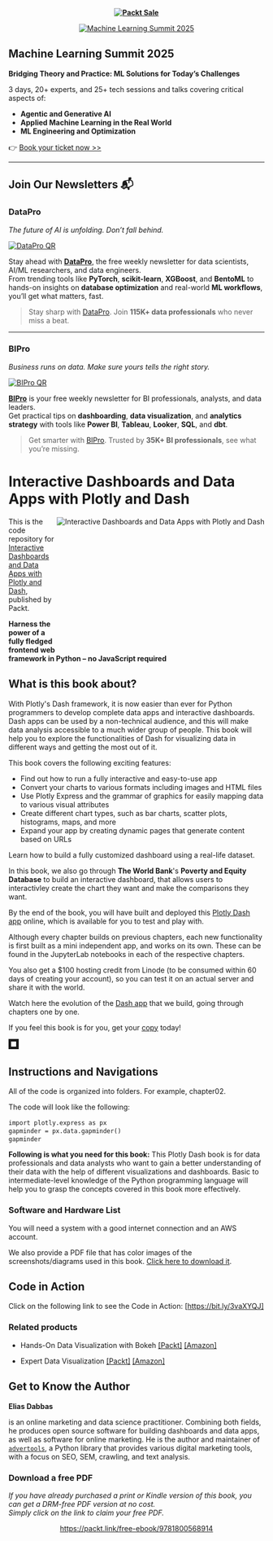 
<b><p align='center'>[![Packt Sale](https://static.packt-cdn.com/assets/images/packt+events/Improve_UX.png)](https://packt.link/algotradingpython)</p></b> 

<p align="center"><a href="https://packt.link/mlsumgh"><img src="https://static.packt-cdn.com/assets/images/ML Summit Banner v3 1200x627.png" alt="Machine Learning Summit 2025"/></a></p>

## Machine Learning Summit 2025
**Bridging Theory and Practice: ML Solutions for Today’s Challenges**

3 days, 20+ experts, and 25+ tech sessions and talks covering critical aspects of:
- **Agentic and Generative AI**
- **Applied Machine Learning in the Real World**
- **ML Engineering and Optimization**

👉 [Book your ticket now >>](https://packt.link/mlsumgh)

---

## Join Our Newsletters 📬

### DataPro  
*The future of AI is unfolding. Don’t fall behind.*

<p><a href="https://landing.packtpub.com/subscribe-datapronewsletter/?link_from_packtlink=yes"><img src="https://static.packt-cdn.com/assets/images/DataPro NL QR Code.png" alt="DataPro QR" width="150"/></a></p>

Stay ahead with [**DataPro**](https://landing.packtpub.com/subscribe-datapronewsletter/?link_from_packtlink=yes), the free weekly newsletter for data scientists, AI/ML researchers, and data engineers.  
From trending tools like **PyTorch**, **scikit-learn**, **XGBoost**, and **BentoML** to hands-on insights on **database optimization** and real-world **ML workflows**, you’ll get what matters, fast.

> Stay sharp with [DataPro](https://landing.packtpub.com/subscribe-datapronewsletter/?link_from_packtlink=yes). Join **115K+ data professionals** who never miss a beat.

---

### BIPro  
*Business runs on data. Make sure yours tells the right story.*

<p><a href="https://landing.packtpub.com/subscribe-bipro-newsletter/?link_from_packtlink=yes"><img src="https://static.packt-cdn.com/assets/images/BIPro NL QR Code.png" alt="BIPro QR" width="150"/></a></p>

[**BIPro**](https://landing.packtpub.com/subscribe-bipro-newsletter/?link_from_packtlink=yes) is your free weekly newsletter for BI professionals, analysts, and data leaders.  
Get practical tips on **dashboarding**, **data visualization**, and **analytics strategy** with tools like **Power BI**, **Tableau**, **Looker**, **SQL**, and **dbt**.

> Get smarter with [BIPro](https://landing.packtpub.com/subscribe-bipro-newsletter/?link_from_packtlink=yes). Trusted by **35K+ BI professionals**, see what you’re missing.




# Interactive Dashboards and Data Apps with Plotly and Dash

<a href="https://www.packtpub.com/product/interactive-dashboards-and-data-apps-with-plotly-and-dash/9781800568914?utm_source=github&utm_medium=repository&utm_campaign=9781800568914"><img src="https://static.packt-cdn.com/products/9781800568914/cover/smaller" alt="Interactive Dashboards and Data Apps with Plotly and Dash" height="256px" align="right"></a>

This is the code repository for [Interactive Dashboards and Data Apps with Plotly and Dash](https://www.packtpub.com/product/interactive-dashboards-and-data-apps-with-plotly-and-dash/9781800568914?utm_source=github&utm_medium=repository&utm_campaign=9781800568914), published by Packt.

**Harness the power of a fully fledged frontend web framework in Python – no JavaScript required**

## What is this book about?
With Plotly's Dash framework, it is now easier than ever for Python programmers to develop complete data apps and interactive dashboards. Dash apps can be used by a non-technical audience, and this will make data analysis accessible to a much wider group of people. This book will help you to explore the functionalities of Dash for visualizing data in different ways and getting the most out of it.

This book covers the following exciting features: 
* Find out how to run a fully interactive and easy-to-use app
* Convert your charts to various formats including images and HTML files
* Use Plotly Express and the grammar of graphics for easily mapping data to various visual attributes
* Create different chart types, such as bar charts, scatter plots, histograms, maps, and more
* Expand your app by creating dynamic pages that generate content based on URLs

Learn how to build a fully customized dashboard using a real-life dataset.

In this book, we also go through **The World Bank**'s **Poverty and Equity Database** to build
an interactive dashboard, that allows users to interactivley create the chart
they want and make the comparisons they want.

By the end of the book, you will have built and deployed this
[Plotly Dash app](https://povertydata.org) online, which is available for you to test and play with.

Although every chapter builds on previous chapters, each new functionality is
first built as a mini independent app, and works on its own. These can be found
in the JupyterLab notebooks in each of the respective chapters.

You also get a $100 hosting credit from Linode (to be consumed within 60 days of creating your account), so you can test it on an actual server and share it with the world.

Watch here the evolution of the [Dash app](https://www.youtube.com/watch?v=lIWU6IwWAxw) that we build, going through chapters one by one.

If you feel this book is for you, get your [copy](https://www.amazon.com/dp/B08XMW45VY) today!

<a href="https://www.packtpub.com/?utm_source=github&utm_medium=banner&utm_campaign=GitHubBanner"><img src="https://raw.githubusercontent.com/PacktPublishing/GitHub/master/GitHub.png" alt="https://www.packtpub.com/" border="5" /></a>

## Instructions and Navigations
All of the code is organized into folders. For example, chapter02.

The code will look like the following:
```
import plotly.express as px
gapminder = px.data.gapminder()
gapminder
```

**Following is what you need for this book:**
This Plotly Dash book is for data professionals and data analysts who want to gain a better understanding of their data with the help of different visualizations and dashboards. Basic to intermediate-level knowledge of the Python programming language will help you to grasp the concepts covered in this book more effectively.

### Software and Hardware List

You will need a system with a good internet connection and an AWS account.

We also provide a PDF file that has color images of the screenshots/diagrams used in this book. [Click here to download it](https://static.packt-cdn.com/downloads/9781800568914_ColorImages.pdf). 

## Code in Action

Click on the following link to see the Code in Action: [https://bit.ly/3vaXYQJ]

### Related products <Other books you may enjoy>
* Hands-On Data Visualization with Bokeh [[Packt]](https://www.packtpub.com/product/hands-on-data-visualization-with-bokeh/9781789135404) [[Amazon]](https://www.amazon.com/dp/B07DWG4T95)

* Expert Data Visualization [[Packt]](https://subscription.packtpub.com/book/web-development/9781786463494) [[Amazon]](https://www.amazon.com/dp/1786463490)

## Get to Know the Author
**Elias Dabbas**

is an online marketing and data science practitioner. Combining both fields, he produces open source software for building dashboards and data apps, as well as software for online marketing. He is the author and maintainer of [`advertools`](https://github.com/eliasdabbas/advertools), a Python library that provides various digital marketing tools, with a focus on SEO, SEM, crawling, and text analysis.




### Download a free PDF

 <i>If you have already purchased a print or Kindle version of this book, you can get a DRM-free PDF version at no cost.<br>Simply click on the link to claim your free PDF.</i>
<p align="center"> <a href="https://packt.link/free-ebook/9781800568914">https://packt.link/free-ebook/9781800568914 </a> </p>